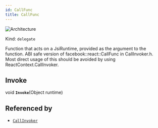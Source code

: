```yaml
---
id: CallFunc
title: CallFunc
---
```


![Architecture](https://img.shields.io/badge/architecture-new_&_old-green)

Kind: `delegate`

Function that acts on a JsiRuntime, provided as the argument to the function.  ABI safe version of facebook::react::CallFunc in CallInvoker.h. Most direct usage of this should be avoided by using ReactContext.CallInvoker.

## Invoke
void **`Invoke`**(Object runtime)

## Referenced by
- [`CallInvoker`](CallInvoker)
